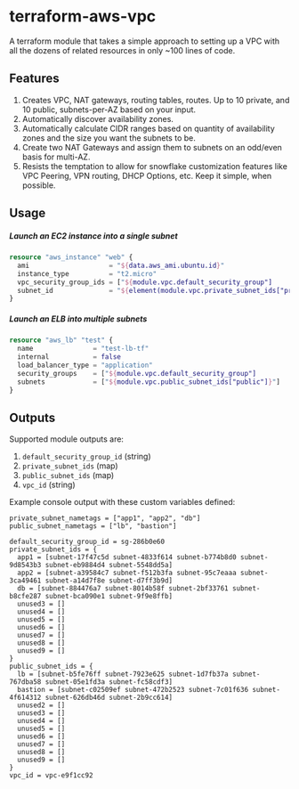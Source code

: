 # terraform-aws-vpc

A terraform module that takes a simple approach to setting up a VPC with all the dozens of related resources in only ~100 lines of code.

## Features

  1. Creates VPC, NAT gateways, routing tables, routes. Up to 10 private, and 10 public, subnets-per-AZ based on your input.
  1. Automatically discover availability zones.
  1. Automatically calculate CIDR ranges based on quantity of availability zones and the size you want the subnets to be.
  1. Create two NAT Gateways and assign them to subnets on an odd/even basis for multi-AZ.
  1. Resists the temptation to allow for snowflake customization features like VPC Peering, VPN routing, DHCP Options, etc. Keep it simple, when possible.

## Usage

##### Launch an EC2 instance into a single subnet

```terraform
resource "aws_instance" "web" {
  ami                    = "${data.aws_ami.ubuntu.id}"
  instance_type          = "t2.micro"
  vpc_security_group_ids = ["${module.vpc.default_security_group"]
  subnet_id              = "${element(module.vpc.private_subnet_ids["private"],0)}"
}
```

##### Launch an ELB into multiple subnets
```terraform
resource "aws_lb" "test" {
  name               = "test-lb-tf"
  internal           = false
  load_balancer_type = "application"
  security_groups    = ["${module.vpc.default_security_group"]
  subnets            = ["${module.vpc.public_subnet_ids["public"]}"]
}
```

## Outputs

Supported module outputs are:
  1. `default_security_group_id` (string)
  1. `private_subnet_ids` (map)
  1. `public_subnet_ids` (map)
  1. `vpc_id` (string)

Example console output with these custom variables defined:
```
private_subnet_nametags = ["app1", "app2", "db"]
public_subnet_nametags = ["lb", "bastion"]
```

```
default_security_group_id = sg-286b0e60
private_subnet_ids = {
  app1 = [subnet-17f47c5d subnet-4833f614 subnet-b774b8d0 subnet-9d8543b3 subnet-eb9884d4 subnet-5548dd5a]
  app2 = [subnet-a39584c7 subnet-f512b3fa subnet-95c7eaaa subnet-3ca49461 subnet-a14d7f8e subnet-d7ff3b9d]
  db = [subnet-884476a7 subnet-8014b58f subnet-2bf33761 subnet-b8cfe287 subnet-bca090e1 subnet-9f9e8ffb]
  unused3 = []
  unused4 = []
  unused5 = []
  unused6 = []
  unused7 = []
  unused8 = []
  unused9 = []
}
public_subnet_ids = {
  lb = [subnet-b5fe76ff subnet-7923e625 subnet-1d7fb37a subnet-767dba58 subnet-05e1fd3a subnet-fc58cdf3]
  bastion = [subnet-c02509ef subnet-472b2523 subnet-7c01f636 subnet-4f614312 subnet-626db46d subnet-2b9cc614]
  unused2 = []
  unused3 = []
  unused4 = []
  unused5 = []
  unused6 = []
  unused7 = []
  unused8 = []
  unused9 = []
}
vpc_id = vpc-e9f1cc92
```